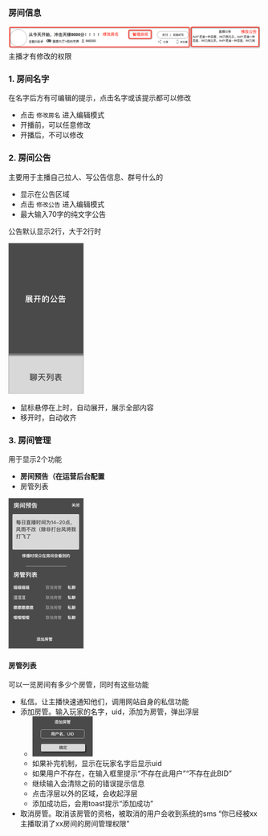 ### 房间信息
![房间信息](img/roominfo.png)
主播才有修改的权限


### 1. 房间名字
在名字后方有可编辑的提示，点击名字或该提示都可以修改

* 点击 `修改房名` 进入编辑模式
* 开播前，可以任意修改
* 开播后，不可以修改


### 2. 房间公告
主要用于主播自己拉人、写公告信息、群号什么的

* 显示在公告区域
* 点击 `修改公告` 进入编辑模式
* 最大输入70字的纯文字公告

公告默认显示2行，大于2行时

![展开的公告](img/notice.png)

* 鼠标悬停在上时，自动展开，展示全部内容
* 移开时，自动收齐


### 3. 房间管理
用于显示2个功能

* **房间预告（在运营后台配置**
* 房管列表

![房间管理](img/roomadmin.png)

#### 房管列表
可以一览房间有多少个房管，同时有这些功能

* 私信。让主播快速通知他们，调用网站自身的私信功能
* 添加房管。输入玩家的名字，uid，添加为房管，弹出浮层
	* ![](img/addadmin.png)
	* 如果补完机制，显示在玩家名字后显示uid
	* 如果用户不存在，在输入框里提示“不存在此用户”“不存在此BID”
	* 继续输入会清除之前的错误提示信息
	* 点击浮层以外的区域，会收起浮层
	* 添加成功后，会用toast提示“添加成功”
* 取消房管。取消该房管的资格，被取消的用户会收到系统的sms “你已经被xx主播取消了xx房间的房间管理权限”